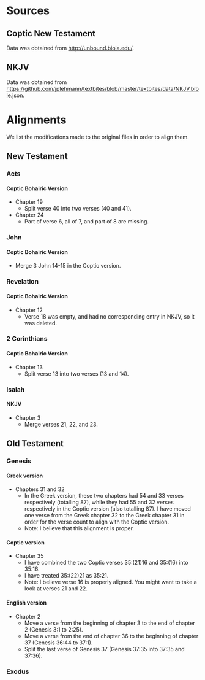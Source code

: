 # Sources

## Coptic New Testament

Data was obtained from <http://unbound.biola.edu/>.

## NKJV

Data was obtained from <https://github.com/jplehmann/textbites/blob/master/textbites/data/NKJV.bible.json>.

# Alignments

We list the modifications made to the original files in order to align them.

## New Testament

### Acts

#### Coptic Bohairic Version

- Chapter 19
  - Split verse 40 into two verses (40 and 41).
- Chapter 24
  - Part of verse 6, all of 7, and part of 8 are missing.

### John

#### Coptic Bohairic Version

- Merge 3 John 14-15 in the Coptic version.

### Revelation

#### Coptic Bohairic Version

- Chapter 12
  - Verse 18 was empty, and had no corresponding entry in NKJV, so it was deleted.

### 2 Corinthians

#### Coptic Bohairic Version

- Chapter 13
  - Split verse 13 into two verses (13 and 14).

### Isaiah

#### NKJV

- Chapter 3
  - Merge verses 21, 22, and 23.

## Old Testament

### Genesis

#### Greek version

- Chapters 31 and 32
  - In the Greek version, these two chapters had 54 and 33 verses respectively (totalling 87), while they had 55 and 32 verses respectively in the Coptic version (also totalling 87). I have moved one verse from the Greek chapter 32 to the Greek chapter 31 in order for the verse count to align with the Coptic version.
  - Note: I believe that this alignment is proper.

#### Coptic version

- Chapter 35
  - I have combined the two Coptic verses 35:(21)16 and 35:(16) into 35:16.
  - I have treated 35:(22)21 as 35:21.
  - Note: I believe verse 16 is properly aligned. You might want to take a look at verses 21 and 22.

#### English version

- Chapter 2
  - Move a verse from the beginning of chapter 3 to the end of chapter 2 (Genesis 3:1 to 2:25).
  - Move a verse from the end of chapter 36 to the beginning of chapter 37 (Genesis 36:44 to 37:1).
  - Split the last verse of Genesis 37 (Genesis 37:35 into 37:35 and 37:36).

### Exodus
